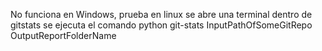 No funciona en Windows, prueba en linux
se abre una terminal dentro de gitstats
se ejecuta el comando
python git-stats InputPathOfSomeGitRepo OutputReportFolderName
